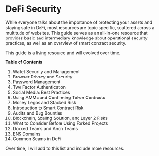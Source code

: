 # DeFi Security

While everyone talks about the importance of protecting your assets and staying safe in DeFi, most resources are topic specific, scattered across a multitude of websites. This guide serves as an all-in-one resource that provides basic and intermediary knowledge about operational security practices, as well as an overview of smart contract security. 

This guide is a living resource and will evolved over time. 

**Table of Contents**

1) Wallet Security and Management
2) Browser Privacy and Security
3) Password Management
4) Two Factor Authentication
5) Social Media: Best Practices
6) Using AMMs and Confirming Token Contracts
7) Money Legos and Stacked Risk
8) Introduction to Smart Contract Risk
9) Audits and Bug Bounties
10) Blockchain, Scaling Solution, and Layer 2 Risks
11) What to Consider Before Using Forked Projects
12) Doxxed Teams and Anon Teams
13) ENS Domains
14) Common Scams in DeFi

Over time, I will add to this list and include more resources. 
